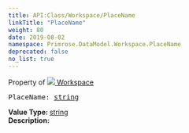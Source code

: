 ```yaml
---
title: API:Class/Workspace/PlaceName
linkTitle: "PlaceName"
weight: 80
date: 2019-08-02
namespace: Primrose.DataModel.Workspace.PlaceName
deprecated: false
no_list: true
---
```

Property of <a href="/docs/api-reference/Class/Workspace"><img src="/icons/silk/world.png"/>&nbsp;Workspace</a>
<pre class="method-declaration">
PlaceName: <a class="type" href="/docs/api-reference/System/string">string</a></pre>
<b>Value Type: </b>
<a class="type" href="/docs/api-reference/System/string">string</a>
<br/>
<b>Description: </b>
